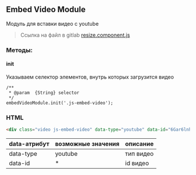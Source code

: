 ## Embed Video Module 
Модуль для вставки видео с youtube
>Ссылка на файл в gitlab [resize.component.js](https://git.darvins.ru/darvin-cms/skeleton/blob/master/assets/ds-kit/plugins/embed-video)

### Методы:
#### init
Указываем селектор элементов, внутрь которых загрузится видео
```
/**
 * @param  {String} selector
 */
embedVideoModule.init('.js-embed-video');
```

### HTML
```html
<div class="video js-embed-video" data-type="youtube" data-id="6Gar6lnh2PI"></div>
```

| data-атрибут  |  возможные значения  |  описание  |
|---------------|----------------------|------------|
| data-type     | youtube              | тип видео  |
| data-id       | *                    | id видео   |
